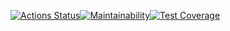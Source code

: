 [![Actions Status](https://github.com/movmovbaby/frontend-project-lvl3/workflows/hexlet-check/badge.svg)](https://github.com/movmovbaby/frontend-project-lvl3/actions)[![Maintainability](https://api.codeclimate.com/v1/badges/b9f35d0e4e3bd40790dd/maintainability)](https://codeclimate.com/github/movmovbaby/frontend-project-lvl3/maintainability)[![Test Coverage](https://api.codeclimate.com/v1/badges/b9f35d0e4e3bd40790dd/test_coverage)](https://codeclimate.com/github/movmovbaby/frontend-project-lvl3/test_coverage)
